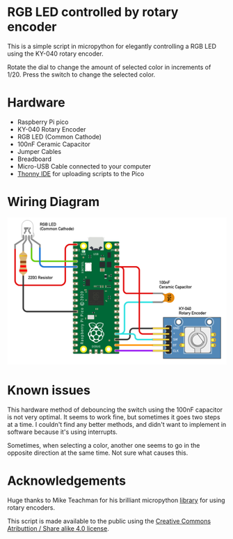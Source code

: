 # RGB LED controlled by rotary encoder

This is a simple script in micropython for elegantly controlling a RGB LED using the KY-040 rotary encoder.

Rotate the dial to change the amount of selected color in increments of 1/20. Press the switch to change the selected color.

# Hardware

* Raspberry Pi pico
* KY-040 Rotary Encoder
* RGB LED (Common Cathode)
* 100nF Ceramic Capacitor
* Jumper Cables
* Breadboard
* Micro-USB Cable connected to your computer
* [Thonny IDE](https://thonny.org/) for uploading scripts to the Pico

# Wiring Diagram
![Wiring Diagram](wiring.svg)

# Known issues

This hardware method of debouncing the switch using the 100nF capacitor is not very optimal. It seems to work fine, but sometimes it goes two steps at a time. I couldn't find any better methods, and didn't want to implement in software because it's using interrupts.

Sometimes, when selecting a color, another one seems to go in the opposite direction at the same time. Not sure what causes this.

# Acknowledgements

Huge thanks to Mike Teachman for his brilliant micropython [library](https://github.com/MikeTeachman/micropython-rotary) for using rotary encoders.

This script is made available to the public using the [Creative Commons Atributtion / Share alike 4.0 license](https://creativecommons.org/licenses/by/4.0/).
